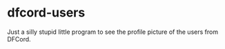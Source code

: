 # dfcord-users
Just a silly stupid little program to see the profile picture of the users from DFCord.
